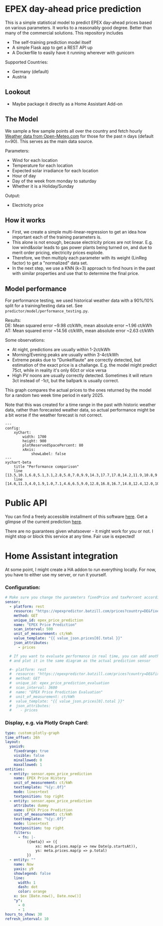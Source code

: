 # EPEX day-ahead price prediction

This is a simple statistical model to predict EPEX day-ahead prices based on various parameters.
It works to a reasonably good degree. Better than many of the commercial solutions.
This repository includes
- The self-training prediction model itself
- A simple Flask app to get a REST API up
- A Dockerfile to easily have it running wherever with gunicorn

Supported Countries:
- Germany (default)
- Austria


## Lookout
- Maybe package it directly as a Home Assistant Add-on

## The Model
We sample a few sample points all over the country and fetch hourly [Weather data from Open-Meteo.com](https://open-meteo.com/) for those for the past n days (default n=90).
This serves as the main data source.



Parameters:

- Wind for each location
- Temperature for each location
- Expected solar irradiance for each location
- Hour of day
- Day of the week from monday to saturday
- Whether it is a Holiday/Sunday

Output:
- Electricity price

## How it works
- First, we create a simple multi-linear-regression to get an idea how important each of
the training parameters is.
- This alone is not enough, because electricity prices are not linear.
E.g. low wind&solar leads to gas power plants being turned on, and due to merit order pricing, electricity prices explode.
- Therefore, we then multiply each parameter with its weight (LinReg factor) to get a "normalized" data set.
- In the next step, we use a KNN (k=3) approach to find hours in the past with similar properties and use that to determine the final price.

## Model performance
For performance testing, we used historical weather data with a 90%/10% split for a training/testing data set. See `predictor/model/performance_testing.py`.

Results:\
DE: Mean squared error ~9.98 ct/kWh, mean absolute error ~1.96 ct/kWh\
AT: Mean squared error ~14.56 ct/kWh, mean absolute error ~2.63 ct/kWh

Some observations:
- At night, predictions are usually within 1-2ct/kWh
- Morning/Evening peaks are usually within 3-4ct/kWh
- Extreme peaks due to "Dunkelflaute" are correctly detected, but estimation of the exact price is a challange. E.g.
the model might predict 75ct, while in reality it's only 60ct or vice versa
- High PV noons are usually correctly detected. Sometimes it will return 3ct instead of -1ct, but the ballpark is usually correct.

This graph compares the actual prices to the ones returned by the model for a random two week time period in early 2025.

Note that this was created for a time range in the past with historic weather data, rather than forecasted weather data,
so actual performance might be a bit worse if the weather forecast is not correct.

```mermaid
---
config:
    xyChart:
        width: 1700
        height: 900
        plotReservedSpacePercent: 80
        xAxis:
            showLabel: false
---
xychart-beta
    title "Performance comparison"
    line [13.5,10.1,6.8,5.1,3.1,2.8,5.0,7.0,9.9,14.3,17.7,17.0,14.2,11.9,10.8,9.3,9.2,9.0,9.2,8.9,9.5,11.1,13.9,13.7,10.7,7.2,2.5,0.1,-0.1,-0.0,0.6,5.0,9.6,14.1,17.1,16.7,14.2,12.3,11.6,10.3,10.7,10.2,10.1,10.2,10.7,12.3,15.8,14.8,10.8,8.0,2.7,-0.0,-0.1,-0.0,0.1,6.7,11.0,14.8,24.8,22.0,17.7,13.8,12.4,11.1,11.7,10.3,10.0,10.0,10.3,12.0,14.5,14.1,10.0,7.9,3.8,0.3,0.0,0.1,1.7,7.9,12.1,15.5,28.0,25.4,16.4,13.7,12.5,11.8,12.5,11.6,11.3,10.6,10.9,12.7,15.6,14.8,11.1,7.3,4.3,0.7,0.1,0.0,0.2,1.2,4.6,10.0,12.1,8.3,7.0,4.7,2.7,1.8,2.7,1.3,0.9,0.7,1.0,1.3,1.3,1.3,0.3,0.0,-0.2,-0.6,-1.5,-1.5,-0.7,-0.2,0.1,3.5,6.0,5.1,4.2,3.6,3.7,3.6,1.4,1.9,2.4,2.3,2.5,2.5,2.5,2.4,1.9,2.3,1.4,1.0,1.3,0.5,1.1,4.2,8.4,12.4,14.0,14.3,14.1,13.0,12.6,11.4,11.0,10.7,10.2,9.9,10.2,12.0,14.2,16.4,16.2,13.5,11.1,10.7,10.1,10.1,10.7,11.6,13.1,15.4,21.2,19.3,16.2,13.9,12.6,11.5,10.2,10.2,10.0,10.3,10.2,10.7,13.6,14.2,13.3,10.6,9.2,7.9,6.8,6.9,8.2,9.6,10.9,13.9,16.1,16.6,14.9,12.2,11.5,10.2,10.1,9.8,9.7,9.7,9.6,9.9,12.9,14.2,13.7,11.2,10.0,9.6,9.5,8.4,9.1,9.4,10.1,13.5,16.2,17.0,15.3,12.9,12.0,10.9,10.5,9.9,9.8,9.9,9.7,10.5,13.0,14.0,12.3,9.0,7.8,4.5,2.5,0.7,3.0,7.5,9.4,12.7,15.8,17.1,14.2,12.4,11.3,10.1,9.0,7.9,7.9,7.9,8.0,10.4,12.9,12.2,10.2,7.6,2.6,0.2,-0.0,-0.0,1.4,7.0,10.4,13.2,16.6,16.6,14.8,12.5,11.8,11.0,11.4,10.4,9.7,9.6,9.7,9.3,9.7,9.8,9.2,7.6,6.6,6.5,6.5,0.2,0.4,2.5,6.6,10.0,14.7,15.2,12.1,10.0,8.3,6.8,4.6,1.6,0.5,0.1,0.0,0.0,0.0,-0.0,-0.0,-0.3,-1.1,-1.9,-2.6,-2.6,-1.3,-0.4,-0.0,1.4,6.1,5.9,5.0,6.2,5.6,6.6,6.3,6.4,6.7,6.9,8.8,10.9,14.4,17.4]
    line [14.6,11.3,4.0,1.9,1.0,7.1,4.6,6.5,9.0,12.8,16.8,16.7,14.8,12.4,12.0,10.6,10.7,10.3,10.0,10.6,10.7,11.7,15.4,15.7,17.0,6.8,5.5,1.7,1.0,0.0,0.8,6.5,9.6,15.2,18.4,16.7,14.6,12.4,11.7,10.6,11.2,11.2,11.0,10.8,11.3,12.6,15.3,18.5,16.5,7.9,4.0,0.2,-0.0,0.0,1.1,7.2,10.8,14.3,22.9,22.0,17.1,14.0,12.9,11.5,12.6,11.7,11.0,10.1,9.9,11.0,14.0,14.7,11.0,7.7,4.4,0.5,0.0,0.0,1.5,7.4,10.6,15.1,21.9,19.1,14.4,13.5,11.9,11.1,11.2,10.7,10.3,9.9,10.1,11.8,14.7,14.9,10.4,7.6,3.6,0.4,0.0,0.0,1.1,6.1,9.7,8.9,13.0,8.6,7.8,6.6,6.3,5.6,4.6,4.2,4.0,4.0,4.3,4.7,4.9,1.9,1.9,0.0,1.2,-0.3,-0.6,1.7,-0.1,3.5,6.7,8.0,9.4,5.8,4.5,5.0,4.5,7.3,6.7,6.6,6.8,6.8,7.0,7.1,7.1,9.8,3.6,2.4,1.6,0.4,0.4,2.8,3.3,4.8,8.7,13.3,14.3,14.2,12.1,13.1,11.3,10.0,10.3,10.1,10.5,10.1,10.2,11.8,14.9,16.3,15.3,13.2,10.6,9.9,10.8,11.2,10.5,11.1,12.5,15.3,22.2,19.9,15.6,13.3,11.6,10.1,9.9,9.8,9.5,9.6,9.9,10.9,13.9,14.2,11.8,8.8,10.4,8.5,3.0,2.8,8.8,9.0,10.8,11.8,15.9,15.3,15.6,11.8,10.7,10.5,10.0,10.2,10.1,10.1,10.2,10.8,13.6,15.5,15.3,13.0,11.7,11.3,9.8,8.6,10.0,10.7,12.2,14.5,20.3,19.0,15.9,14.0,12.9,12.2,12.2,11.6,11.4,11.3,11.3,11.3,13.5,15.6,11.1,9.3,7.3,8.4,3.5,0.5,2.7,7.5,11.0,14.4,21.8,19.1,15.4,13.5,11.9,11.0,9.5,8.5,8.6,8.4,9.2,10.6,12.5,14.1,10.4,7.6,3.6,0.4,0.0,0.0,1.5,7.4,10.6,14.6,20.7,15.8,14.7,11.4,11.3,10.1,12.2,10.3,10.2,10.2,8.5,10.9,10.1,10.8,9.3,8.9,7.1,7.7,8.4,3.6,6.5,7.2,8.0,10.8,12.8,13.9,11.9,11.0,11.3,9.1,7.8,6.5,6.2,6.2,3.7,3.3,3.2,-0.0,-0.0,-0.5,2.3,4.7,5.6,4.7,6.0,6.9,6.2,8.2,6.7,3.6,5.9,6.2,4.9,6.1,5.7,4.9,5.9,5.2,6.2,8.1,12.4,15.9]
```


# Public API
You can find a freely accessible installment of this software [here](https://epexpredictor.batzill.com/).
Get a glimpse of the current prediction [here](https://epexpredictor.batzill.com/prices).

There are no guarantees given whatsoever - it might work for you or not.
I might stop or block this service at any time. Fair use is expected!

# Home Assistant integration
At some point, I might create a HA addon to run everything locally.
For now, you have to either use my server, or run it yourself.



### Configuration:
```yaml
# Make sure you change the parameters fixedPrice and taxPercent according to your electricity plan
sensor:
  - platform: rest
    resource: "https://epexpredictor.batzill.com/prices?country=DE&fixedPrice=13.15&taxPercent=19"
    method: GET
    unique_id: epex_price_prediction
    name: "EPEX Price Prediction"
    scan_interval: 500
    unit_of_measurement: ct/kWh
    value_template: "{{ value_json.prices[0].total }}"
    json_attributes:
      - prices

  # If you want to evaluate performance in real time, you can add another sensor like this
  # and plot it in the same diagram as the actual prediction sensor

  #- platform: rest
  #  resource: "https://epexpredictor.batzill.com/prices?country=DE&fixedPrice=13.15&taxPercent=19&#evaluation=true"
  #  method: GET
  #  unique_id: epex_price_prediction_evaluation
  #  scan_interval: 3600
  #  name: "EPEX Price Prediction Evaluation"
  #  unit_of_measurement: ct/kWh
  #  value_template: "{{ value_json.prices[0].total }}"
  #  json_attributes:
  #    - prices
```

### Display, e.g. via Plotly Graph Card:
```yaml
type: custom:plotly-graph
time_offset: 26h
layout:
  yaxis9:
    fixedrange: true
    visible: false
    minallowed: 0
    maxallowed: 1
entities:
  - entity: sensor.epex_price_prediction
    name: EPEX Price History
    unit_of_measurement: ct/kWh
    texttemplate: "%{y:.0f}"
    mode: lines+text
    textposition: top right
  - entity: sensor.epex_price_prediction
    attribute: dummy
    name: EPEX Price Prediction
    unit_of_measurement: ct/kWh
    texttemplate: "%{y:.0f}"
    mode: lines+text
    textposition: top right
    filters:
      - fn: |-
          ({meta}) => ({
              xs: meta.prices.map(p => new Date(p.startsAt)),
              ys: meta.prices.map(p => p.total)
          })
  - entity: ""
    name: Now
    yaxis: y9
    showlegend: false
    line:
      width: 1
      dash: dot
      color: orange
    x: $ex [Date.now(), Date.now()]
    "y":
      - 0
      - 1
hours_to_show: 30
refresh_interval: 10
```
